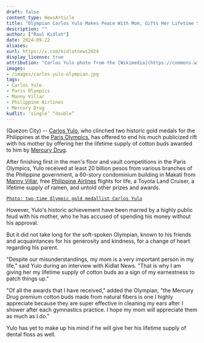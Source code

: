 ```yaml
---
draft: false
content_type: NewsArticle
title: "Olympian Carlos Yulo Makes Peace With Mom, Gifts Her Lifetime Supply of Cotton Buds"
description: ""
author: ["Raul Kidlat"]
date: 2024-09-22
aliases:
xurl: https://x.com/kidlatnews2024
display_license: true
attribution: "Carlos Yulo photo from the [Wikimedia](https://commons.wikimedia.org/wiki/File:Carlos_Yulo-20240813-FilOlympians-ph8-1.jpg)."
images:
- /images/carlos-yulo-olympian.jpg
tags:
- Carlos Yulo
- Paris Olympics
- Manny Villar
- Philippine Airlines
- Mercury Drug
kudlit: ‘single’ “double”
---
```

(Quezon City) -- [Carlos Yulo](/tags/carlos-yulo), who clinched two historic gold medals for the Philippines at the [Paris Olympics](/tags/paris-olympics), has offered to end his much publicized rift with his mother by offering her the lifetime supply of cotton buds awarded to him by [Mercury Drug](/tags/mercury-drug).

After finishing first in the men's floor and vault competitions in the Paris Olympics, Yulo received at least 20 billion pesos from various branches of the Philippine government, a 60-story condominium building in Makati from [Manny Villar](/tags/manny-villar), free [Philippine Airlines](/tags/philippine-airlines) flights for life, a Toyota Land Cruiser, a lifetime supply of ramen, and untold other prizes and awards.

[`Photo: two-time Olympic gold medallist Carlos Yulo`](/images/carlos-yulo-olympian.jpg)

However, Yulo's historic achievement have been marred by a highly public feud with his mother, who he has accused of spending his money without his approval.

But it did not take long for the soft-spoken Olympian, known to his friends and acquaintances for his generosity and kindness, for a change of heart regarding his parent.

"Despite our misunderstandings, my mom is a very important person in my life," said Yulo during an interview with Kidlat News. "That is why I am giving her my lifetime supply of cotton buds as a sign of my earnestness to patch things up."

"Of all the awards that I have received," added the Olympian, "the Mercury Drug premium cotton buds made from natural fibers is one I highly appreciate because they are super effective in cleaning my ears after I shower after each gymnastics practice. I hope my mom will appreciate them as much as I do."

Yulo has yet to make up his mind if he will give her his lifetime supply of dental floss as well.
